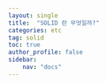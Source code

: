 ```yaml
---
layout: single
title:  "SOLID 란 무엇일까?"
categories: etc
tag: solid
toc: true
author_profile: false
sidebar:
    nav: "docs"
---
```


